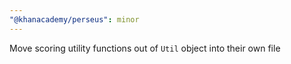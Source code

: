 ```yaml
---
"@khanacademy/perseus": minor
---
```


Move scoring utility functions out of `Util` object into their own file
